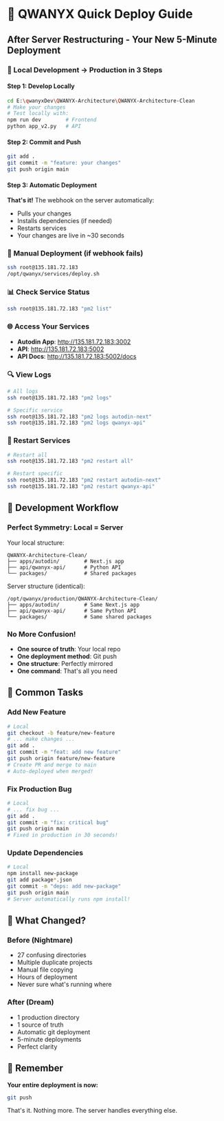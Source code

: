 # 🚀 QWANYX Quick Deploy Guide

## After Server Restructuring - Your New 5-Minute Deployment

### 🎯 Local Development → Production in 3 Steps

#### Step 1: Develop Locally
```bash
cd E:\qwanyxDev\QWANYX-Architecture\QWANYX-Architecture-Clean
# Make your changes
# Test locally with:
npm run dev        # Frontend
python app_v2.py   # API
```

#### Step 2: Commit and Push
```bash
git add .
git commit -m "feature: your changes"
git push origin main
```

#### Step 3: Automatic Deployment
**That's it!** The webhook on the server automatically:
- Pulls your changes
- Installs dependencies (if needed)
- Restarts services
- Your changes are live in ~30 seconds

### 🔧 Manual Deployment (if webhook fails)
```bash
ssh root@135.181.72.183
/opt/qwanyx/services/deploy.sh
```

### 📊 Check Service Status
```bash
ssh root@135.181.72.183 "pm2 list"
```

### 🌐 Access Your Services
- **Autodin App**: http://135.181.72.183:3002
- **API**: http://135.181.72.183:5002
- **API Docs**: http://135.181.72.183:5002/docs

### 🔍 View Logs
```bash
# All logs
ssh root@135.181.72.183 "pm2 logs"

# Specific service
ssh root@135.181.72.183 "pm2 logs autodin-next"
ssh root@135.181.72.183 "pm2 logs qwanyx-api"
```

### 🔄 Restart Services
```bash
# Restart all
ssh root@135.181.72.183 "pm2 restart all"

# Restart specific
ssh root@135.181.72.183 "pm2 restart autodin-next"
ssh root@135.181.72.183 "pm2 restart qwanyx-api"
```

## 🎨 Development Workflow

### Perfect Symmetry: Local = Server
Your local structure:
```
QWANYX-Architecture-Clean/
├── apps/autodin/        # Next.js app
├── api/qwanyx-api/      # Python API
└── packages/            # Shared packages
```

Server structure (identical):
```
/opt/qwanyx/production/QWANYX-Architecture-Clean/
├── apps/autodin/        # Same Next.js app
├── api/qwanyx-api/      # Same Python API
└── packages/            # Same shared packages
```

### No More Confusion!
- **One source of truth**: Your local repo
- **One deployment method**: Git push
- **One structure**: Perfectly mirrored
- **One command**: That's all you need

## 🚨 Common Tasks

### Add New Feature
```bash
# Local
git checkout -b feature/new-feature
# ... make changes ...
git add .
git commit -m "feat: add new feature"
git push origin feature/new-feature
# Create PR and merge to main
# Auto-deployed when merged!
```

### Fix Production Bug
```bash
# Local
# ... fix bug ...
git add .
git commit -m "fix: critical bug"
git push origin main
# Fixed in production in 30 seconds!
```

### Update Dependencies
```bash
# Local
npm install new-package
git add package*.json
git commit -m "deps: add new-package"
git push origin main
# Server automatically runs npm install!
```

## 📝 What Changed?

### Before (Nightmare)
- 27 confusing directories
- Multiple duplicate projects
- Manual file copying
- Hours of deployment
- Never sure what's running where

### After (Dream)
- 1 production directory
- 1 source of truth
- Automatic git deployment
- 5-minute deployments
- Perfect clarity

## 🎯 Remember

**Your entire deployment is now:**
```bash
git push
```

That's it. Nothing more. The server handles everything else.